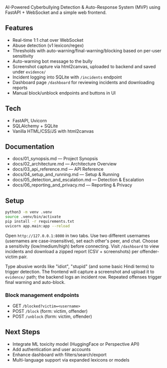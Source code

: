 AI-Powered Cyberbullying Detection & Auto-Response System (MVP) using FastAPI + WebSocket and a simple web frontend.

## Features
- Real-time 1:1 chat over WebSocket
- Abuse detection (v1 lexicon/regex)
- Thresholds with auto-warning/final-warning/blocking based on per-user sensitivity
- Auto-warning bot message to the bully
- Screenshot capture via html2canvas, uploaded to backend and saved under `evidence/`
- Incident logging into SQLite with `/incidents` endpoint
- Dashboard page `/dashboard` for reviewing incidents and downloading reports
- Manual block/unblock endpoints and buttons in UI

## Tech
- FastAPI, Uvicorn
- SQLAlchemy + SQLite
- Vanilla HTML/CSS/JS with html2canvas

## Documentation
- docs/01_synopsis.md — Project Synopsis
- docs/02_architecture.md — Architecture Overview
- docs/03_api_reference.md — API Reference
- docs/04_setup_and_running.md — Setup & Running
- docs/05_detection_and_escalation.md — Detection & Escalation
- docs/06_reporting_and_privacy.md — Reporting & Privacy

## Setup
```bash
python3 -m venv .venv
source .venv/bin/activate
pip install -r requirements.txt
uvicorn app.main:app --reload
```

Open `http://127.0.0.1:8000` in two tabs. Use two different usernames (usernames are case-insensitive), set each other's peer, and chat. Choose a sensitivity (low/medium/high) before connecting.
Visit `/dashboard` to view incidents and download a zipped report (CSV + screenshots) per offender-victim pair.

Type abusive words like "idiot", "stupid" (and some basic Hindi terms) to trigger detection. The frontend will capture a screenshot and upload it to `evidence/` path; the backend logs an incident row. Repeated offenses trigger final warning and auto-block.

### Block management endpoints
- GET `/blocked?victim=<username>`
- POST `/block` (form: victim, offender)
- POST `/unblock` (form: victim, offender)

## Next Steps
- Integrate ML toxicity model (HuggingFace or Perspective API)
- Add authentication and user accounts
- Enhance dashboard with filters/search/export
- Multi-language support via expanded lexicons or models
